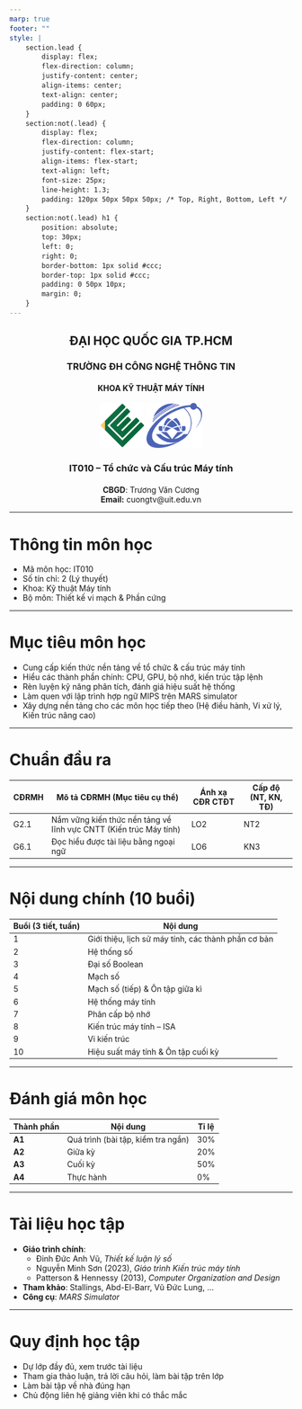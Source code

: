 ```yaml
---
marp: true
footer: ""
style: |    
    section.lead {
        display: flex;
        flex-direction: column;
        justify-content: center;
        align-items: center;
        text-align: center;
        padding: 0 60px;
    }
    section:not(.lead) {
        display: flex;
        flex-direction: column;
        justify-content: flex-start;
        align-items: flex-start;
        text-align: left;
        font-size: 25px;
        line-height: 1.3;
        padding: 120px 50px 50px 50px; /* Top, Right, Bottom, Left */
    }
    section:not(.lead) h1 {
        position: absolute;
        top: 30px;
        left: 0;
        right: 0;        
        border-bottom: 1px solid #ccc;
        border-top: 1px solid #ccc;
        padding: 0 50px 10px;
        margin: 0;
    }
---
```

<!-- _class: lead -->
<!-- paginate: false -->

[//]: # (<div style="text-align:center;align-items: center">)
<div align="center">

## ĐẠI HỌC QUỐC GIA TP.HCM 
### TRƯỜNG ĐH CÔNG NGHỆ THÔNG TIN
#### KHOA KỸ THUẬT MÁY TÍNH

<img src="./ce.png" height="80">  
<img src="./uit.png" height="80"> 

### IT010 – Tổ chức và Cấu trúc Máy tính
</div>

<div style="text-align:center; margin-top:20px;"> 
<b> CBGD</b>: Trương Văn Cương <br>
<b> Email:</b>  cuongtv@uit.edu.vn
</div>

---
<!-- footer:  "**IT010 - Tổ chức & Cấu trúc Máy tính** | ThS Trương Văn Cương" -->

# Thông tin môn học

- Mã môn học: IT010
- Số tín chỉ: 2 (Lý thuyết)
- Khoa: Kỹ thuật Máy tính
- Bộ môn: Thiết kế vi mạch & Phần cứng

---

# Mục tiêu môn học

- Cung cấp kiến thức nền tảng về tổ chức & cấu trúc máy tính
- Hiểu các thành phần chính: CPU, GPU, bộ nhớ, kiến trúc tập lệnh
- Rèn luyện kỹ năng phân tích, đánh giá hiệu suất hệ thống
- Làm quen với lập trình hợp ngữ MIPS trên MARS simulator
- Xây dựng nền tảng cho các môn học tiếp theo (Hệ điều hành, Vi xử lý, Kiến trúc nâng cao)

---

# Chuẩn đầu ra

| CĐRMH | Mô tả CĐRMH (Mục tiêu cụ thể)                                       | Ánh xạ CĐR CTĐT | Cấp độ (NT, KN, TĐ) |
|--------|---------------------------------------------------------------------|------------------|---------------------|
| G2.1   | Nắm vững kiến thức nền tảng về lĩnh vực CNTT (Kiến trúc Máy tính) | LO2              | NT2                |
| G6.1   | Đọc hiểu được tài liệu bằng ngoại ngữ                              | LO6              | KN3                |


---

# Nội dung chính (10 buổi)

| Buổi (3 tiết, tuần) | Nội dung                                 |
|---------------------|------------------------------------------|
| 1                   | Giới thiệu, lịch sử máy tính, các thành phần cơ bản |
| 2                   | Hệ thống số                              |
| 3                   | Đại số Boolean                           |
| 4                   | Mạch số                                  |
| 5                   | Mạch số (tiếp) & Ôn tập giữa kì         |
| 6                   | Hệ thống máy tính                        |
| 7                   | Phân cấp bộ nhớ                          |
| 8                   | Kiến trúc máy tính – ISA                |
| 9                   | Vi kiến trúc                 |
| 10                  | Hiệu suất máy tính & Ôn tập cuối kỳ     |


---

# Đánh giá môn học

| Thành phần | Nội dung                         | Tỉ lệ |
|------------|----------------------------------|-------|
| **A1**     | Quá trình (bài tập, kiểm tra ngắn) | 30%  |
| **A2**     | Giữa kỳ                          | 20%  |
| **A3**     | Cuối kỳ                          | 50%  |
| **A4**     | Thực hành                        | 0%   |

---

# Tài liệu học tập

- **Giáo trình chính**:
    - Đinh Đức Anh Vũ, *Thiết kế luận lý số*
    - Nguyễn Minh Sơn (2023), *Giáo trình Kiến trúc máy tính*
    - Patterson & Hennessy (2013), *Computer Organization and Design*
- **Tham khảo**: Stallings, Abd-El-Barr, Vũ Đức Lung, …
- **Công cụ**: *MARS Simulator*

---

# Quy định học tập

- Dự lớp đầy đủ, xem trước tài liệu
- Tham gia thảo luận, trả lời câu hỏi, làm bài tập trên lớp
- Làm bài tập về nhà đúng hạn
- Chủ động liên hệ giảng viên khi có thắc mắc  
